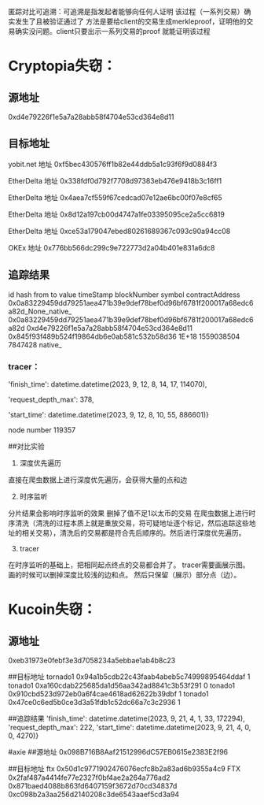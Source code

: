 匿踪对比可追溯：可追溯是指发起者能够向任何人证明 该过程（一系列交易）确实发生了且被验证通过了
方法是要给client的交易生成merkleproof，证明他的交易确实没问题。client只要出示一系列交易的proof 就能证明该过程


# Cryptopia失窃：
## 源地址 
0xd4e79226f1e5a7a28abb58f4704e53cd364e8d11
## 目标地址
yobit.net 地址 0xf5bec430576ff1b82e44ddb5a1c93f6f9d0884f3

EtherDelta 地址 0x338fdf0d792f7708d97383eb476e9418b3c16ff1

EtherDelta 地址 0x4aea7cf559f67cedcad07e12ae6bc00f07e8cf65

EtherDelta 地址 0x8d12a197cb00d4747a1fe03395095ce2a5cc6819

EtherDelta 地址 0xce53a179047ebed80261689367c093c90a94cc08

OKEx 地址 0x776bb566dc299c9e722773d2a04b401e831a6dc8
## 追踪结果

id	hash	from	to	value	timeStamp	blockNumber	symbol	contractAddress
0x0a83229459dd79251aea471b39e9def78bef0d96bf6781f200017a68edc6a82d_None_native_	0x0a83229459dd79251aea471b39e9def78bef0d96bf6781f200017a68edc6a82d	0xd4e79226f1e5a7a28abb58f4704e53cd364e8d11	0x845f93f489b524f19864db6e0ab581c532b58d36	1E+18	1559038504	7847428	native_	

### tracer：

 'finish_time': datetime.datetime(2023, 9, 12, 8, 14, 17, 114070),

 'request_depth_max': 378,

 'start_time': datetime.datetime(2023, 9, 12, 8, 10, 55, 886601)}

node number 119357

##对比实验

1. 深度优先遍历

直接在爬虫数据上进行深度优先遍历，会获得大量的点和边
   
2. 时序监听

分片结果会影响时序监听的效果
删掉了值不足1以太币的交易
在爬虫数据上进行时序清洗（清洗的过程本质上就是重放交易，将可疑地址逐个标记，然后追踪这些地址的相关交易），清洗后的交易都是符合先后顺序的。然后进行深度优先遍历。

3. tracer 

在时序监听的基础上，把相同起点终点的交易都合并了。
tracer需要画展示图。画的时候可以删掉深度比较浅的边和点。
然后只保留（展示）部分点（边）。


# Kucoin失窃：
## 源地址 
0xeb31973e0febf3e3d7058234a5ebbae1ab4b8c23

##目标地址
tornado1 0x94a1b5cdb22c43faab4abeb5c74999895464ddaf 1
tonado1 0xa160cdab225685da1d56aa342ad8841c3b53f291 0
tonado1 0x910cbd523d972eb0a6f4cae4618ad62622b39dbf  1
tonado1 0x47ce0c6ed5b0ce3d3a51fdb1c52dc66a7c3c2936 1


##追踪结果
 'finish_time': datetime.datetime(2023, 9, 21, 4, 1, 33, 172294),
  'request_depth_max': 222,
 'start_time': datetime.datetime(2023, 9, 21, 4, 0, 0, 4270)}



#axie
##源地址
0x098B716B8Aaf21512996dC57EB0615e2383E2f96 

##目标地址
ftx 0x50d1c9771902476076ecfc8b2a83ad6b9355a4c9
FTX 0x2faf487a4414fe77e2327f0bf4ae2a264a776ad2
0x871baed4088b863fd6407159f3672d70cd34837d
0xc098b2a3aa256d2140208c3de6543aaef5cd3a94


